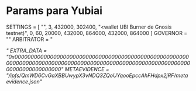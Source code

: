 # Params para Yubiai

SETTINGS = [
  "<wallet address del SAFE>",
  3,
  432000,
  302400,
  "<wallet UBI Burner de Gnosis testnet)",
  0,
  60,
  20000,
  432000,
  864000,
  432000,
  864000
]
GOVERNOR = "<wallet address del SAFE>"
ARBITRATOR = "<address del arbitrator>"
EXTRA_DATA = "0x00000000000000000000000000000000000000000000000000000000000000000000000000000000000000000000000000000000000000000000000000000000"
METAEVIDENCE = "/ipfs/QmWD6CvGaXBBUwypX3vNDQ3ZQoUYqooEpccAhFHdpx2jRF/metaevidence.json"